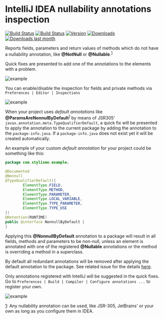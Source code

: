 # IntelliJ IDEA nullability annotations inspection

[![Build Status][circleci-img]][circleci-link]
[![Build Status][travis-img]][travis-link]
[![Version][version-img]][plugin-link]
[![Downloads][downloads-img]][plugin-link]
[![Downloads last month][downloads-lm-img]][plugin-link]

<!-- Plugin description -->
Reports fields, parameters and return values of methods which do not have a nullability annotation, 
like **@NotNull** or **@Nullable**.<sup>[1](#fn1)</sup>

Quick fixes are presented to add one of the annotations to the elements with a problem.

![example](example.png)

You can enable/disable the inspection for fields and private methods via ```Preferences | Editor | Inspections```

![example](example-configure-inspection.png)

When your project uses *default annotations* like **@ParamsAreNonnulByDefault**<sup>[1](#fn1)</sup>
by means of JSR305' ```javax.annotation.meta.TypeQualifierDefault```, a quick fix will be presented to apply 
the annotation to the current package by adding the annotation to the ```package-info.java```.
If a ```package-info.java``` does not exist yet it will be created automatically.

An example of your custom *default annotation* for your project could be something like this:
```java
package com.stylismo.example;

@Documented
@Nonnull
@TypeQualifierDefault({
        ElementType.FIELD,
        ElementType.METHOD,
        ElementType.PARAMETER,
        ElementType.LOCAL_VARIABLE,
        ElementType.TYPE_PARAMETER,
        ElementType.TYPE_USE
})
@Retention(RUNTIME)
public @interface NonnullByDefault {
}
```

Applying this **@NonnullByDefault** annotation to a package will result in all fields, methods and parameters to be 
non-null, unless an element is annotated with one of the registered **@Nullable** annotations or the method is 
overriding a method in a superclass.
 
By default all redundant annotations will be removed after applying the default annotation to the package. 
See related issue for the details [here](https://github.com/stylismo/nullability-annotations-inspection/issues/1). 

Only annotations registered with IntelliJ will be suggested in the quick fixes.
Go to ```Preferences | Build | Compiler | Configure annotations ...``` to register your own.

![example](example-configure-annotations.png)


[1](): 
Any nullability annotation can be used, like JSR-305, JetBrains' or your own as long as you configure them in IDEA.
<!-- Plugin description end -->

[circleci-img]:         https://circleci.com/gh/stylismo/nullability-annotations-inspection.svg?style=shield
[circleci-link]:        https://circleci.com/gh/stylismo/nullability-annotations-inspection
[travis-img]:           https://travis-ci.org/stylismo/nullability-annotations-inspection.svg
[travis-link]:          https://travis-ci.org/stylismo/nullability-annotations-inspection
[version-img]:          http://phpstorm.espend.de/badge/9418/version
[downloads-img]:        http://phpstorm.espend.de/badge/9418/downloads
[downloads-lm-img]:     http://phpstorm.espend.de/badge/9418/last-month
[plugin-link]:          https://plugins.jetbrains.com/plugin/9418
